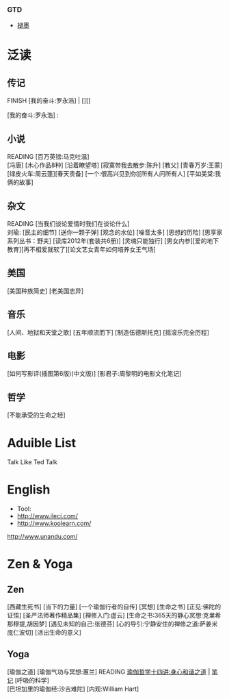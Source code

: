 ### GTD

- [褪墨](http://www.mifengtd.cn/)

# 泛读

## 传记
FINISH [我的奋斗:罗永浩] | [][]

[我的奋斗:罗永浩] :

## 小说
READING [百万英镑:马克吐温]  
[冯唐]
[木心作品8种]
[沿着瞭望塔]
[寂寞带我去散步:陈升]
[教父]
[青春万岁:王蒙]
[绿皮火车:周云蓬][春天责备]
[一个:很高兴见到你][所有人问所有人]
[平如美棠:我俩的故事]

## 杂文
READING [当我们谈论爱情时我们在谈论什么]  
刘瑜: [民主的细节] [送你一颗子弹] [观念的水位]
[噪音太多]
[思想的历险]
[思享家系列丛书：野夫]
[读库2012年(套装共6册)]
[灵魂只能独行]
[男女内参][爱的地下教育][再不相爱就软了][论文艺女青年如何培养女王气场]

## 美国
[美国种族简史]
[老美国志异]

## 音乐
[人间、地狱和天堂之歌]
[五年顺流而下]
[制造伍德斯托克]
[摇滚乐完全历程]

## 电影
[如何写影评(插图第6版)(中文版)]
[影君子:周黎明的电影文化笔记]

## 哲学
[不能承受的生命之轻]


# Aduible List
Talk Like Ted Talk

# English
- Tool:
- http://www.ileci.com/
- http://www.koolearn.com/

http://www.unandu.com/

# Zen & Yoga

## Zen
[西藏生死书]
[当下的力量]
[一个瑜伽行者的自传]
[冥想]
[生命之书]
[正见:佛陀的证悟]
[圣严法师著作精品集]
[禅修入门:虚云]
[生命之书:365天的静心冥想:克里希那穆提,胡因梦]
[遇见未知的自己:张德芬]
[心的导引:宁静安住的禅修之道:萨姜米庞仁波切]
[活出生命的意义]

## Yoga
[瑜伽之道]
[瑜伽气功与冥想:蕙兰]
READING [瑜伽哲学十四讲:身心和谐之道][14-yoga] | [笔记][14-yoga-notes]
[呼吸的科学]  
[巴坦加里的瑜伽经:沙吉难陀]
[内观:William Hart]

[14-yoga]: http://book.douban.com/subject/1962491/
[14-yoga-notes]: http://book.douban.com/subject/1962491/
